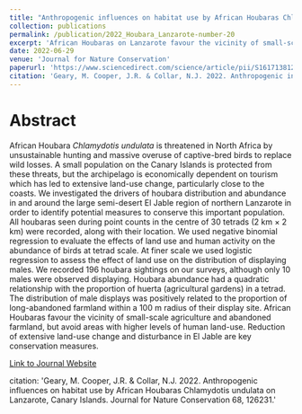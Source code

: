 ```yaml
---
title: "Anthropogenic influences on habitat use by African Houbaras Chlamydotis undulata on Lanzarote, Canary Islands"
collection: publications
permalink: /publication/2022_Houbara_Lanzarote-number-20
excerpt: 'African Houbaras on Lanzarote favour the vicinity of small-scale agriculture and abandoned farmland, but avoid areas with higher levels of human land-use.'
date: 2022-06-29
venue: 'Journal for Nature Conservation'
paperurl: 'https://www.sciencedirect.com/science/article/pii/S1617138122001042'
citation: 'Geary, M. Cooper, J.R. & Collar, N.J. 2022. Anthropogenic influences on habitat use by African Houbaras Chlamydotis undulata on Lanzarote, Canary Islands. Journal for Nature Conservation 68, 126231.'
---
```

# Abstract

African Houbara _Chlamydotis undulata_ is threatened in North Africa by unsustainable hunting and massive overuse of captive-bred birds to replace wild losses. A small population on the Canary Islands is protected from these threats, but the archipelago is economically dependent on tourism which has led to extensive land-use change, particularly close to the coasts. We investigated the drivers of houbara distribution and abundance in and around the large semi-desert El Jable region of northern Lanzarote in order to identify potential measures to conserve this important population. All houbaras seen during point counts in the centre of 30 tetrads (2 km × 2 km) were recorded, along with their location. We used negative binomial regression to evaluate the effects of land use and human activity on the abundance of birds at tetrad scale. At finer scale we used logistic regression to assess the effect of land use on the distribution of displaying males. We recorded 196 houbara sightings on our surveys, although only 10 males were observed displaying. Houbara abundance had a quadratic relationship with the proportion of huerta (agricultural gardens) in a tetrad. The distribution of male displays was positively related to the proportion of long-abandoned farmland within a 100 m radius of their display site. African Houbaras favour the vicinity of small-scale agriculture and abandoned farmland, but avoid areas with higher levels of human land-use. Reduction of extensive land-use change and disturbance in El Jable are key conservation measures.

[Link to Journal Website](https://www.sciencedirect.com/science/article/pii/S1617138122001042)

citation: 'Geary, M. Cooper, J.R. & Collar, N.J. 2022. Anthropogenic influences on habitat use by African Houbaras Chlamydotis undulata on Lanzarote, Canary Islands. Journal for Nature Conservation 68, 126231.'
